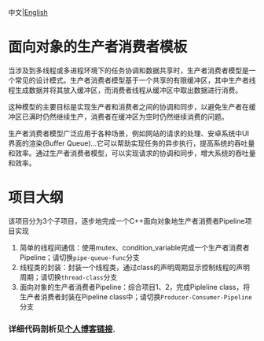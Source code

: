 中文|[English](README_EN.md)  


# 面向对象的生产者消费者模板

当涉及到多线程或多进程环境下的任务协调和数据共享时，生产者消费者模型是一个常见的设计模式。生产者消费者模型基于一个共享的有限缓冲区，其中生产者线程生成数据并将其放入缓冲区，而消费者线程从缓冲区中取出数据进行消费。

这种模型的主要目标是实现生产者和消费者之间的协调和同步，以避免生产者在缓冲区已满时仍然继续生产，消费者在缓冲区为空时仍然继续消费的问题。

生产者消费者模型广泛应用于各种场景，例如网站的请求的处理、安卓系统中UI界面的渲染(Buffer Queue)...它可以帮助实现任务的异步执行，提高系统的吞吐量和效率。通过生产者消费者模型，可以实现请求的协调和同步，增大系统的吞吐量和效率。


# 项目大纲
该项目分为3个子项目，逐步地完成一个C++面向对象地生产者消费者Pipeline项目实现

1. 简单的线程间通信：使用mutex、condition_variable完成一个生产者消费者Pipeline；请切换`pipe-queue-func`分支  
2. 线程类的封装：封装一个线程类，通过class的声明周期显示控制线程的声明周期；请切换`thread-class`分支
3. 面向对象的生产者消费者Pipeline：综合项目1、2，完成Pipleline class，将生产者消费者封装在Pipeline class中；请切换`Producer-Consumer-Pipeline`分支

### 详细代码剖析见[个人博客链接](https://nicooo-wang.notion.site/C-Pipeline-6ec2bc22ab764e669d09c1e005ac5d6e).